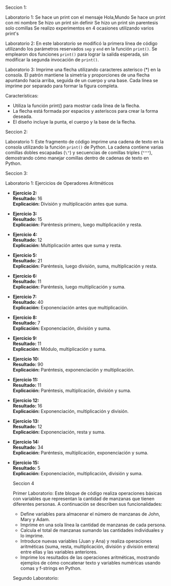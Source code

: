 Seccion 1:

Laboratorio 1:
Se hace un print con el mensaje Hola,Mundo 
Se hace un print con mi nombre
Se hizo un print sin definir 
Se hizo un print sin parentesis solo comillas 
Se realizo experimentos en 4 ocasiones utilizando varios print's

Laboratorio 2:
En este laboratorio se modificó la primera línea de código utilizando los parámetros reservados `sep` y `end` en la función `print()`. Se emplearon dos funciones `print()` para lograr la salida esperada, sin modificar la segunda invocación de `print()`.

Laboratorio 3:
Imprime una flecha utilizando caracteres asterisco (*) en la consola. El patrón mantiene la simetría y proporciones de una flecha apuntando hacia arriba, seguida de un cuerpo y una base. Cada línea se imprime por separado para formar la figura completa.

Características:
- Utiliza la función print() para mostrar cada línea de la flecha.
- La flecha está formada por espacios y asteriscos para crear la forma deseada.
- El diseño incluye la punta, el cuerpo y la base de la flecha.


Seccion 2:

Laboratorio 1:
Este fragmento de código imprime una cadena de texto en la consola utilizando la función `print()` de Python. La cadena contiene varias comillas dobles escapadas (`\"`) y secuencias de comillas triples (`"""`), demostrando cómo manejar comillas dentro de cadenas de texto en Python.

Seccion 3: 

Laboratorio 1:
 Ejercicios de Operadores Aritméticos

- **Ejercicio 2:**   
    **Resultado:** 16  
    **Explicación:** División y multiplicación antes que suma.

- **Ejercicio 3:**    
    **Resultado:** 15  
    **Explicación:** Paréntesis primero, luego multiplicación y resta.

- **Ejercicio 4:**   
    **Resultado:** 12  
    **Explicación:** Multiplicación antes que suma y resta.

- **Ejercicio 5:**   
    **Resultado:** 21  
    **Explicación:** Paréntesis, luego división, suma, multiplicación y resta.

- **Ejercicio 6:**   
    **Resultado:** 11  
    **Explicación:** Paréntesis, luego multiplicación y suma.

- **Ejercicio 7:**   
    **Resultado:** 40  
    **Explicación:** Exponenciación antes que multiplicación.

- **Ejercicio 8:**   
    **Resultado:** 7  
    **Explicación:** Exponenciación, división y suma.

- **Ejercicio 9:**  
    **Resultado:** 11  
    **Explicación:** Módulo, multiplicación y suma.

- **Ejercicio 10:**   
    **Resultado:** 90  
    **Explicación:** Paréntesis, exponenciación y multiplicación.

- **Ejercicio 11:**   
    **Resultado:** 11  
    **Explicación:** Paréntesis, multiplicación, división y suma.

- **Ejercicio 12:**   
    **Resultado:** 16  
    **Explicación:** Exponenciación, multiplicación y división.

- **Ejercicio 13:**   
    **Resultado:** 12  
    **Explicación:** Exponenciación, resta y suma.

- **Ejercicio 14:**   
    **Resultado:** 34  
    **Explicación:** Paréntesis, multiplicación, exponenciación y suma.

- **Ejercicio 15:**  
    **Resultado:** 5  
    **Explicación:** Exponenciación, multiplicación, división y suma.

    Seccion 4

    Primer Laboratorio:
    Este bloque de código realiza operaciones básicas con variables que representan la cantidad de manzanas que tienen diferentes personas. A continuación se describen sus funcionalidades:

    - Define variables para almacenar el número de manzanas de John, Mary y Adam.
    - Imprime en una sola línea la cantidad de manzanas de cada persona.
    - Calcula el total de manzanas sumando las cantidades individuales y lo imprime.
    - Introduce nuevas variables (Juan y Ana) y realiza operaciones aritméticas (suma, resta, multiplicación, división y división entera) entre ellas y las variables anteriores.
    - Imprime los resultados de las operaciones aritméticas, mostrando ejemplos de cómo concatenar texto y variables numéricas usando comas y f-strings en Python.

    Segundo Laboratorio:
    
